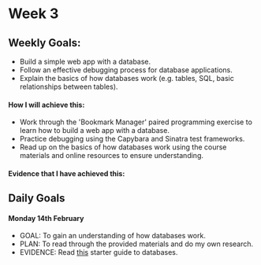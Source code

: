 # Week 3

## Weekly Goals:
- Build a simple web app with a database.
- Follow an effective debugging process for database applications.
- Explain the basics of how databases work (e.g. tables, SQL, basic relationships between tables).

#### How I will achieve this:
- Work through the 'Bookmark Manager' paired programming exercise to learn how to build a web app with a database.
- Practice debugging using the Capybara and Sinatra test frameworks.
- Read up on the basics of how databases work using the course materials and online resources to ensure understanding.

#### Evidence that I have achieved this:


## Daily Goals

#### Monday 14th February
- GOAL: To gain an understanding of how databases work.
- PLAN: To read through the provided materials and do my own research.
- EVIDENCE: Read [this](https://maggieappleton.com/databases) starter guide to databases. 